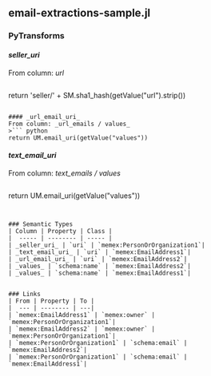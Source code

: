## email-extractions-sample.jl

### PyTransforms
#### _seller_uri_
From column: _url_
>``` python
return 'seller/' + SM.sha1_hash(getValue("url").strip())
```

#### _url_email_uri_
From column: _url_emails / values_
>``` python
return UM.email_uri(getValue("values"))

```

#### _text_email_uri_
From column: _text_emails / values_
>``` python
return UM.email_uri(getValue("values"))
```


### Semantic Types
| Column | Property | Class |
|  ----- | -------- | ----- |
| _seller_uri_ | `uri` | `memex:PersonOrOrganization1`|
| _text_email_uri_ | `uri` | `memex:EmailAddress1`|
| _url_email_uri_ | `uri` | `memex:EmailAddress2`|
| _values_ | `schema:name` | `memex:EmailAddress2`|
| _values_ | `schema:name` | `memex:EmailAddress1`|


### Links
| From | Property | To |
|  --- | -------- | ---|
| `memex:EmailAddress1` | `memex:owner` | `memex:PersonOrOrganization1`|
| `memex:EmailAddress2` | `memex:owner` | `memex:PersonOrOrganization1`|
| `memex:PersonOrOrganization1` | `schema:email` | `memex:EmailAddress2`|
| `memex:PersonOrOrganization1` | `schema:email` | `memex:EmailAddress1`|

